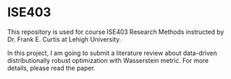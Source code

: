 # ISE403

This repository is used for course ISE403 Research Methods instructed by Dr. Frank E. Curtis at Lehigh University.

In this project, I am going to submit a literature review about data-driven distributionally robust optimization with Wasserstein metric. For more details, please read the paper.
